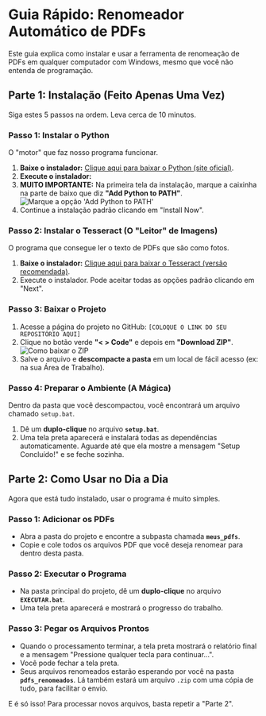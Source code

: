 # Guia Rápido: Renomeador Automático de PDFs

Este guia explica como instalar e usar a ferramenta de renomeação de PDFs em qualquer computador com Windows, mesmo que você não entenda de programação.

## Parte 1: Instalação (Feito Apenas Uma Vez)

Siga estes 5 passos na ordem. Leva cerca de 10 minutos.

### Passo 1: Instalar o Python
O "motor" que faz nosso programa funcionar.
1.  **Baixe o instalador:** [Clique aqui para baixar o Python (site oficial)](https://www.python.org/downloads/windows/).
2.  **Execute o instalador:**
3.  **MUITO IMPORTANTE:** Na primeira tela da instalação, marque a caixinha na parte de baixo que diz **"Add Python to PATH"**.
    ![Marque a opção 'Add Python to PATH'](https://i.imgur.com/Cw1c4tM.png)
4.  Continue a instalação padrão clicando em "Install Now".

### Passo 2: Instalar o Tesseract (O "Leitor" de Imagens)
O programa que consegue ler o texto de PDFs que são como fotos.
1.  **Baixe o instalador:** [Clique aqui para baixar o Tesseract (versão recomendada)](https://github.com/UB-Mannheim/tesseract/wiki).
2.  Execute o instalador. Pode aceitar todas as opções padrão clicando em "Next".

### Passo 3: Baixar o Projeto
1.  Acesse a página do projeto no GitHub: `[COLOQUE O LINK DO SEU REPOSITÓRIO AQUI]`
2.  Clique no botão verde **"< > Code"** e depois em **"Download ZIP"**.
    ![Como baixar o ZIP](https://i.imgur.com/szpc45Z.png)
3.  Salve o arquivo e **descompacte a pasta** em um local de fácil acesso (ex: na sua Área de Trabalho).

### Passo 4: Preparar o Ambiente (A Mágica)
Dentro da pasta que você descompactou, você encontrará um arquivo chamado `setup.bat`.
1.  Dê um **duplo-clique** no arquivo **`setup.bat`**.
2.  Uma tela preta aparecerá e instalará todas as dependências automaticamente. Aguarde até que ela mostre a mensagem "Setup Concluído!" e se feche sozinha.

## Parte 2: Como Usar no Dia a Dia

Agora que está tudo instalado, usar o programa é muito simples.

### Passo 1: Adicionar os PDFs
* Abra a pasta do projeto e encontre a subpasta chamada **`meus_pdfs`**.
* Copie e cole todos os arquivos PDF que você deseja renomear para dentro desta pasta.

### Passo 2: Executar o Programa
* Na pasta principal do projeto, dê um **duplo-clique** no arquivo **`EXECUTAR.bat`**.
* Uma tela preta aparecerá e mostrará o progresso do trabalho.

### Passo 3: Pegar os Arquivos Prontos
* Quando o processamento terminar, a tela preta mostrará o relatório final e a mensagem "Pressione qualquer tecla para continuar...".
* Você pode fechar a tela preta.
* Seus arquivos renomeados estarão esperando por você na pasta **`pdfs_renomeados`**. Lá também estará um arquivo `.zip` com uma cópia de tudo, para facilitar o envio.

E é só isso! Para processar novos arquivos, basta repetir a "Parte 2".
